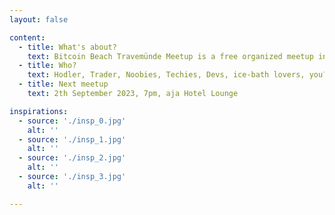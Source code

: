 ```yaml
---
layout: false

content:
  - title: What's about?
    text: Bitcoin Beach Travemünde Meetup is a free organized meetup in Lübeck-Travemünde for anybody who is interested in Bitcoin. Everybody is welcome!
  - title: Who?
    text: Hodler, Trader, Noobies, Techies, Devs, ice-bath lovers, you?
  - title: Next meetup
    text: 2th September 2023, 7pm, aja Hotel Lounge

inspirations:
  - source: './insp_0.jpg'
    alt: ''
  - source: './insp_1.jpg'
    alt: ''
  - source: './insp_2.jpg'
    alt: ''
  - source: './insp_3.jpg'
    alt: ''

---
```

